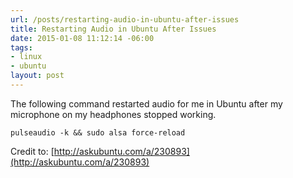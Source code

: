```yaml
---
url: /posts/restarting-audio-in-ubuntu-after-issues
title: Restarting Audio in Ubuntu After Issues
date: 2015-01-08 11:12:14 -06:00
tags:
- linux
- ubuntu
layout: post
---
```


The following command restarted audio for me in Ubuntu after my microphone on my headphones stopped working.

    pulseaudio -k && sudo alsa force-reload

Credit to: [http://askubuntu.com/a/230893](http://askubuntu.com/a/230893)
